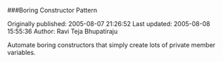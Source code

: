 ###Boring Constructor Pattern

Originally published: 2005-08-07 21:26:52
Last updated: 2005-08-08 15:55:36
Author: Ravi Teja Bhupatiraju

Automate boring constructors that simply create lots of private member variables.